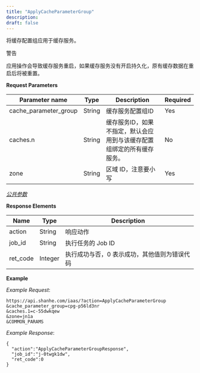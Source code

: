 ```yaml
---
title: "ApplyCacheParameterGroup"
description: 
draft: false
---
```




将缓存配置组应用于缓存服务。

警告

应用操作会导致缓存服务重启，如果缓存服务没有开启持久化，原有缓存数据在重启后将被重置。

**Request Parameters**

| Parameter name | Type | Description | Required |
| --- | --- | --- | --- |
| cache_parameter_group | String | 缓存服务配置组ID | Yes |
| caches.n | String | 缓存服务ID，如果不指定，默认会应用到与该缓存配置组绑定的所有缓存服务。 | No |
| zone | String | 区域 ID，注意要小写 | Yes |

[_公共参数_](../../../parameters/)

**Response Elements**

| Name | Type | Description |
| --- | --- | --- |
| action | String | 响应动作 |
| job_id | String | 执行任务的 Job ID |
| ret_code | Integer | 执行成功与否，0 表示成功，其他值则为错误代码 |

**Example**

_Example Request_:

```
https://api.shanhe.com/iaas/?action=ApplyCacheParameterGroup
&cache_parameter_group=cpg-p56ld3nr
&caches.1=c-55dwkqew
&zone=jn1a
&COMMON_PARAMS
```

_Example Response_:

```
{
  "action":"ApplyCacheParameterGroupResponse",
  "job_id":"j-0twgk1dw",
  "ret_code":0
}
```
